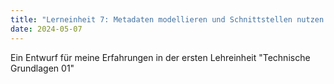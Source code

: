 ```yaml
---
title: "Lerneinheit 7: Metadaten modellieren und Schnittstellen nutzen B (Schnittstellen)"
date: 2024-05-07
---
```


Ein Entwurf für meine Erfahrungen in der ersten Lehreinheit "Technische Grundlagen 01"
